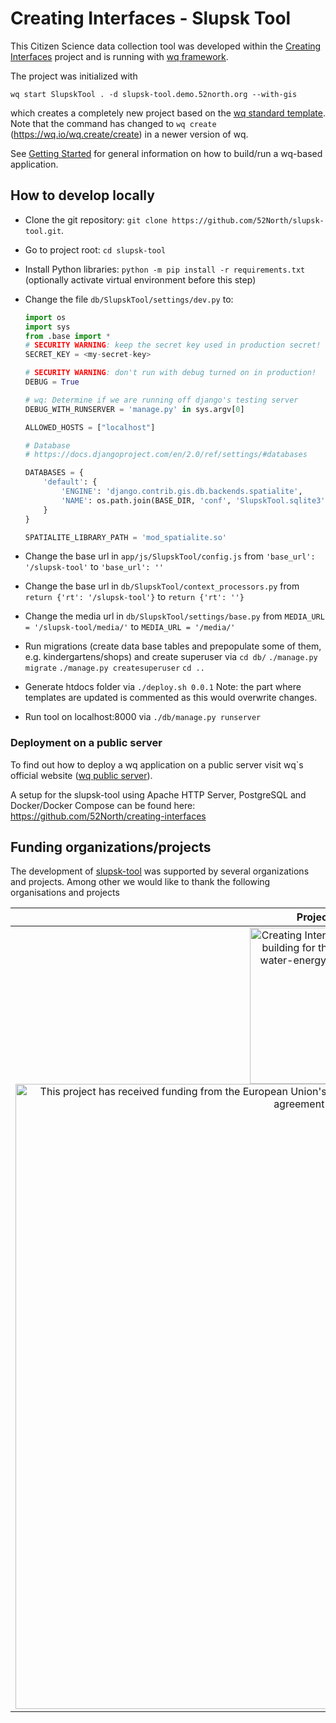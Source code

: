 # Creating Interfaces - Slupsk Tool

This Citizen Science data collection tool was developed within the [Creating Interfaces](https://creatinginterfaces.eifer.kit.edu/) project and is running with [wq framework].

The project was initialized with

```shell
wq start SlupskTool . -d slupsk-tool.demo.52north.org --with-gis
```

which creates a completely new project based on the [wq standard template].
Note that the command has changed to `wq create` (<https://wq.io/wq.create/create>) in a newer version of wq.

See [Getting Started] for general information on how to build/run a wq-based application.

## How to develop locally

* Clone the git repository: `git clone https://github.com/52North/slupsk-tool.git`.
* Go to project root: `cd slupsk-tool`
* Install Python libraries: `python -m pip install -r requirements.txt` (optionally activate virtual environment before this step)
* Change the file `db/SlupskTool/settings/dev.py` to:

  ```python
  import os
  import sys
  from .base import *
  # SECURITY WARNING: keep the secret key used in production secret!
  SECRET_KEY = <my-secret-key>

  # SECURITY WARNING: don't run with debug turned on in production!
  DEBUG = True

  # wq: Determine if we are running off django's testing server
  DEBUG_WITH_RUNSERVER = 'manage.py' in sys.argv[0]

  ALLOWED_HOSTS = ["localhost"]

  # Database
  # https://docs.djangoproject.com/en/2.0/ref/settings/#databases

  DATABASES = {
      'default': {
          'ENGINE': 'django.contrib.gis.db.backends.spatialite',
          'NAME': os.path.join(BASE_DIR, 'conf', 'SlupskTool.sqlite3'),
      }
  }

  SPATIALITE_LIBRARY_PATH = 'mod_spatialite.so'
  ```

* Change the base url in `app/js/SlupskTool/config.js` from `'base_url': '/slupsk-tool'` to `'base_url': ''`
* Change the base url in `db/SlupskTool/context_processors.py` from `return {'rt': '/slupsk-tool'}` to `return {'rt': ''}`
* Change the media url in `db/SlupskTool/settings/base.py` from `MEDIA_URL = '/slupsk-tool/media/'` to `MEDIA_URL = '/media/'`
* Run migrations (create data base tables and prepopulate some of them, e.g. kindergartens/shops) and create superuser via
  `cd db/`
  `./manage.py migrate`
  `./manage.py createsuperuser`
  `cd ..`
* Generate htdocs folder via
  `./deploy.sh 0.0.1`
  Note: the part where templates are updated is commented as this would overwrite changes.
* Run tool on localhost:8000 via
  `./db/manage.py runserver`

### Deployment on a public server

To find out how to deploy a wq application on a public server visit wq`s official website ([wq public server]).

A setup for the slupsk-tool using Apache HTTP Server, PostgreSQL and Docker/Docker Compose can be found here:
<https://github.com/52North/creating-interfaces>

[wq framework]: http://wq.io/
[Getting Started]: https://wq.io/docs/setup
[wq standard template]: https://github.com/wq/wq-django-template
[wq public server]: https://wq.io/guides/setup-wq-with-apache-postgresql

## Funding organizations/projects

The development of [slupsk-tool](https://github.com/52North/slupsk-tool) was supported by several organizations and projects. Among other we would like to thank the following organisations and projects

| Project/Logo | Description |
| :-------------: | :------------- |
| <a target="_blank" href="https://creatinginterfaces.eifer.kit.edu/"><img alt="Creating Interfaces - capacity building for the urban food-water-energy (FWE) -nexus" align="middle" width="250" src="https://creatinginterfaces.eifer.kit.edu/wp-content/uploads/2018/06/logo_creating-interfaces_250x104.png"/></a><a target="_blank" href="https://ec.europa.eu/programmes/horizon2020/en/home"><img alt="This project has received funding from the European Union's Horizon 2020 research and innovation programme under grant agreement No 730254" align="middle" width="1000" src="https://creatinginterfaces.eifer.kit.edu/wp-content/uploads/2018/06/logo_eu-600x160.png"/></a> | This study was conducted in the <a target="_blank" href="https://creatinginterfaces.eifer.kit.edu/">Creating Interfaces</a> project, funded within the framework of the Sustainable Global Urban Initiative (SUGI) Food-Water-Energy Nexus program. This program has been set up by the Belmont Forum and the Joint Programming Initiative (JPI) Urban Europe and has received funding from the European Union's Horizon, 2020 research and innovation program under grant agreement # 730254. |
